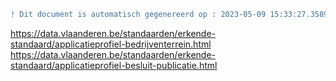 ```diff
! Dit document is automatisch gegenereerd op : 2023-05-09 15:33:27.358946
```
https://data.vlaanderen.be/standaarden/erkende-standaard/applicatieprofiel-bedrijventerrein.html
https://data.vlaanderen.be/standaarden/erkende-standaard/applicatieprofiel-besluit-publicatie.html

